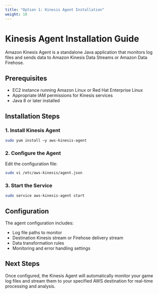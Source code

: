 ```yaml
---
title: "Option 1: Kinesis Agent Installation"
weight: 10
---
```


# Kinesis Agent Installation Guide

Amazon Kinesis Agent is a standalone Java application that monitors log files and sends data to Amazon Kinesis Data Streams or Amazon Data Firehose.

## Prerequisites

- EC2 instance running Amazon Linux or Red Hat Enterprise Linux
- Appropriate IAM permissions for Kinesis services
- Java 8 or later installed

## Installation Steps

### 1. Install Kinesis Agent

```bash
sudo yum install –y aws-kinesis-agent
```

### 2. Configure the Agent

Edit the configuration file:

```bash
sudo vi /etc/aws-kinesis/agent.json
```

### 3. Start the Service

```bash
sudo service aws-kinesis-agent start
```

## Configuration

The agent configuration includes:
- Log file paths to monitor
- Destination Kinesis stream or Firehose delivery stream
- Data transformation rules
- Monitoring and error handling settings

## Next Steps

Once configured, the Kinesis Agent will automatically monitor your game log files and stream them to your specified AWS destination for real-time processing and analysis.
